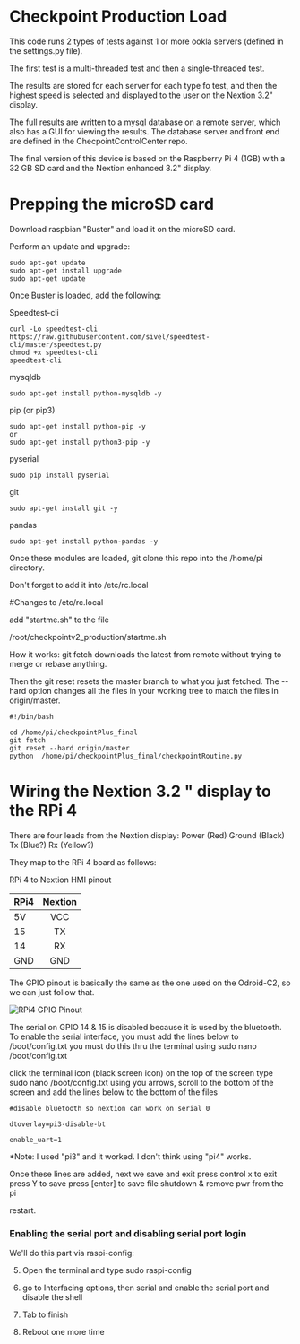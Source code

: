 # Checkpoint Production Load

This code runs 2 types of tests against 1 or more ookla servers (defined in the settings.py file).  

The first test is a multi-threaded test and then a single-threaded test.

The results are stored for each server for each type fo test, and then the highest speed is selected and displayed to the user on the Nextion 3.2" display.

The full results are written to a mysql database on a remote server, which also has a GUI for viewing the results.  The database server and front end are defined in the ChecpointControlCenter repo.

The final version of this device is based on the Raspberry Pi 4 (1GB) with a 32 GB SD card and the Nextion enhanced 3.2" display.

# Prepping the microSD card

Download raspbian "Buster" and load it on the microSD card.

Perform an update and upgrade:
```
sudo apt-get update
sudo apt-get install upgrade
sudo apt-get update
```
Once Buster is loaded, add the following:

Speedtest-cli

```
curl -Lo speedtest-cli https://raw.githubusercontent.com/sivel/speedtest-cli/master/speedtest.py
chmod +x speedtest-cli
speedtest-cli
```


mysqldb
```
sudo apt-get install python-mysqldb -y
```
pip (or pip3)
```
sudo apt-get install python-pip -y
or
sudo apt-get install python3-pip -y
```

pyserial
```
sudo pip install pyserial
```

git
```
sudo apt-get install git -y
```

pandas
```
sudo apt-get install python-pandas -y
```
Once these modules are loaded, git clone this repo into the /home/pi directory.

Don't forget to add it into /etc/rc.local

#Changes to /etc/rc.local

add "startme.sh" to the file

/root/checkpointv2_production/startme.sh 

How it works:
git fetch downloads the latest from remote without trying to merge or rebase anything.

Then the git reset resets the master branch to what you just fetched. The --hard option changes all the files in your working tree to match the files in origin/master.
```
#!/bin/bash

cd /home/pi/checkpointPlus_final
git fetch
git reset --hard origin/master
python  /home/pi/checkpointPlus_final/checkpointRoutine.py
```


# Wiring the Nextion 3.2 " display to the RPi 4

There are four leads from the Nextion display:
Power (Red)
Ground (Black)
Tx (Blue?)
Rx (Yellow?)

They map to the RPi 4 board as follows:



RPi 4 to Nextion HMI pinout

| RPi4       | Nextion     |
| ------------- |:-------------:|
| 5V            |VCC            |
| 15            | TX            | 
| 14             | RX            |   
| GND           | GND           |  


The GPIO pinout is basically the same as the one used on the Odroid-C2, so we can just follow that.

![RPi4 GPIO Pinout](https://pinout.xyz/resources/raspberry-pi-pinout.png)


The serial on GPIO 14 & 15 is disabled because it is used by the bluetooth. To enable the serial interface, you must add the lines below to /boot/config.txt you must do this thru the terminal using sudo nano /boot/config.txt

click the terminal icon (black screen icon) on the top of the screen
type sudo nano /boot/config.txt
using you arrows, scroll to the bottom of the screen and add the lines below to the bottom of the files
```
#disable bluetooth so nextion can work on serial 0

dtoverlay=pi3-disable-bt

enable_uart=1
```
*Note: I used "pi3" and it worked.  I don't think using "pi4" works.

Once these lines are added, next we save and exit
press control x to exit
press Y to save
press [enter] to save file
shutdown & remove pwr from the pi

restart.

### Enabling the serial port and disabling serial port login

We'll do this part via raspi-config:


5. Open the terminal and type sudo raspi-config

6. go to Interfacing options, then serial and enable the serial port and disable the shell

7. Tab to finish

8. Reboot one more time


